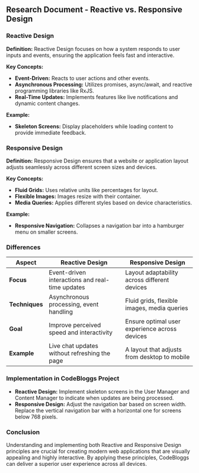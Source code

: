 ## **Research Document - Reactive vs. Responsive Design**

### **Reactive Design**
**Definition:** 
Reactive Design focuses on how a system responds to user inputs and events, ensuring the application feels fast and interactive.

**Key Concepts:**
- **Event-Driven:** Reacts to user actions and other events.
- **Asynchronous Processing:** Utilizes promises, async/await, and reactive programming libraries like RxJS.
- **Real-Time Updates:** Implements features like live notifications and dynamic content changes.

**Example:**
- **Skeleton Screens:** Display placeholders while loading content to provide immediate feedback.

### **Responsive Design**
**Definition:** 
Responsive Design ensures that a website or application layout adjusts seamlessly across different screen sizes and devices.

**Key Concepts:**
- **Fluid Grids:** Uses relative units like percentages for layout.
- **Flexible Images:** Images resize with their container.
- **Media Queries:** Applies different styles based on device characteristics.

**Example:**
- **Responsive Navigation:** Collapses a navigation bar into a hamburger menu on smaller screens.

### **Differences**

| Aspect               | Reactive Design                                  | Responsive Design                                |
|----------------------|--------------------------------------------------|--------------------------------------------------|
| **Focus**            | Event-driven interactions and real-time updates  | Layout adaptability across different devices     |
| **Techniques**       | Asynchronous processing, event handling          | Fluid grids, flexible images, media queries      |
| **Goal**             | Improve perceived speed and interactivity        | Ensure optimal user experience across devices    |
| **Example**          | Live chat updates without refreshing the page    | A layout that adjusts from desktop to mobile     |

### **Implementation in CodeBloggs Project**
- **Reactive Design:** Implement skeleton screens in the User Manager and Content Manager to indicate when updates are being processed.
- **Responsive Design:** Adjust the navigation bar based on screen width. Replace the vertical navigation bar with a horizontal one for screens below 768 pixels.

### **Conclusion**
Understanding and implementing both Reactive and Responsive Design principles are crucial for creating modern web applications that are visually appealing and highly interactive. By applying these principles, CodeBloggs can deliver a superior user experience across all devices.
